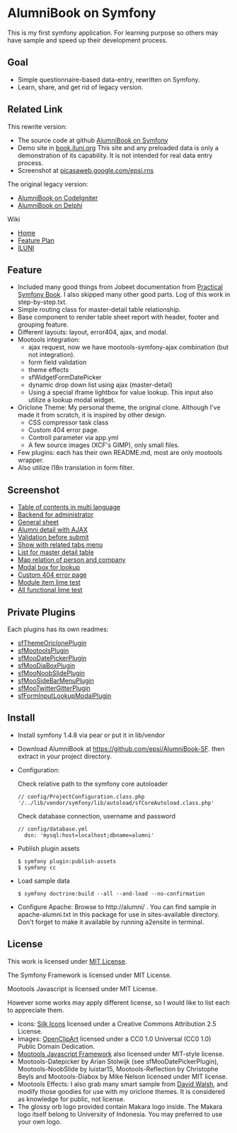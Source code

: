 AlumniBook on Symfony
=====================

This is my first symfony application.
For learning purpose so others may have sample
and speed up their development process.

## Goal

*	Simple questionnaire-based data-entry, rewritten on Symfony.
*	Learn, share, and get rid of legacy version.


Related Link
------------

This rewrite version:

*	The source code at github
	[AlumniBook on Symfony](https://github.com/epsi/AlumniBook-SF)
*	Demo site in [book.iluni.org](http://book.iluni.org)
	This site and any preloaded data is only a demonstration of its capability.
	It is not intended for real data entry process.
*	Screenshot at [picasaweb.google.com/epsi.rns](https://picasaweb.google.com/epsi.rns/AlumniBook#)

The original legacy version:

*	[AlumniBook on CodeIgniter](https://github.com/epsi/AlumniBook-CI)
*	[AlumniBook on Delphi](https://github.com/epsi/AlumniBook-D7)

Wiki

*	[Home](https://github.com/epsi/AlumniBook-SF/wiki)
*	[Feature Plan](https://github.com/epsi/AlumniBook-SF/wiki/Feature-Plan)
*	[ILUNI](https://github.com/epsi/AlumniBook-SF/wiki/ILUNI)


Feature
-------

*	Included many good things from Jobeet documentation from
	[Practical Symfony Book](http://www.symfony-project.org/jobeet/1_4/Doctrine/en/).
	I also skipped many other good parts.
	Log of this work in step-by-step.txt.
*	Simple routing class for master-detail table relationship.
*	Base component to render table sheet report
	with header, footer and grouping feature.
*	Different layouts: layout, error404, ajax, and modal.
*	Mootools integration:
	* ajax request, 
	  now we have mootools-symfony-ajax combination (but not integration).
	* form field validation
	* theme effects
	* sfWidgetFormDatePicker
	* dynamic drop down list using ajax (master-detail)
	* Using a special iframe lightbox for value lookup.
	  This input also utilize a lookup modal widget.
*	Oriclone Theme:
	My personal theme, the original clone.
	Although I've made it from scratch, it is inspired by other design.
	* CSS compressor task class
	* Custom 404 error page.
	* Controll parameter via app.yml
	* A few source images (XCF's GIMP), only small files.
*	Few plugins: each has their own README.md, most are only mootools wrapper.
*	Also utilize I18n translation in form filter.


Screenshot
----------

*	[Table of contents in multi language](https://picasaweb.google.com/epsi.rns/AlumniBook#5578354736029962338)
*	[Backend for administrator](https://picasaweb.google.com/epsi.rns/AlumniBook#5578354763983509922)
*	[General sheet](https://picasaweb.google.com/epsi.rns/AlumniBook#5578354816024650978)
*	[Alumni detail with AJAX](https://picasaweb.google.com/epsi.rns/AlumniBook#5578355526800334082)
*	[Validation before submit](https://picasaweb.google.com/epsi.rns/AlumniBook#5578360327113373458)
*	[Show with related tabs menu](https://picasaweb.google.com/epsi.rns/AlumniBook#5578355602314296898)
*	[List for master detail table](https://picasaweb.google.com/epsi.rns/AlumniBook#5578355513394329666)
*	[Map relation of person and company](https://picasaweb.google.com/epsi.rns/AlumniBook#5578355686298380562)
*	[Modal box for lookup](https://picasaweb.google.com/epsi.rns/AlumniBook#5578360380680365346)
*	[Custom 404 error page](https://picasaweb.google.com/epsi.rns/AlumniBook#5578356441184900050)
*	[Module item lime test](https://picasaweb.google.com/epsi.rns/AlumniBook#5582497997088174482)
*	[All functional lime test](https://picasaweb.google.com/epsi.rns/AlumniBook#5582498018623503426)

Private Plugins
---------------

Each plugins has its own readmes:

*	[sfThemeOriclonePlugin](https://github.com/epsi/AlumniBook-SF/tree/master/plugins/sfThemeOriclonePlugin)
*	[sfMootoolsPlugin](https://github.com/epsi/AlumniBook-SF/tree/master/plugins/sfMootoolsPlugin)
*	[sfMooDatePickerPlugin](https://github.com/epsi/AlumniBook-SF/tree/master/plugins/sfMooDatePickerPlugin)
*	[sfMooDiaBoxPlugin](https://github.com/epsi/AlumniBook-SF/tree/master/plugins/sfMooDiaBoxPlugin)
*	[sfMooNoobSlidePlugin](https://github.com/epsi/AlumniBook-SF/tree/master/plugins/sfMooNoobSlidePlugin)
*	[sfMooSideBarMenuPlugin](https://github.com/epsi/AlumniBook-SF/tree/master/plugins/sfMooSideBarMenuPlugin)
*	[sfMooTwitterGitterPlugin](https://github.com/epsi/AlumniBook-SF/tree/master/plugins/sfMooTwitterGitterPlugin)
*	[sfFormInputLookupModalPlugin](https://github.com/epsi/AlumniBook-SF/tree/master/plugins/sfFormInputLookupModalPlugin)



Install
-------
*	Install symfony 1.4.8 via pear or put it in lib/vendor

*	Download AlumniBook at https://github.com/epsi/AlumniBook-SF.
	then extract in your project directory. 
	
*	Configuration:

	Check relative path to the symfony core autoloader

		// config/ProjectConfiguration.class.php
		'/../lib/vendor/symfony/lib/autoload/sfCoreAutoload.class.php'
	
	Check database connection, username and password

		// config/database.yml
		  dsn: 'mysql:host=localhost;dbname=alumni'
			
*	Publish plugin assets

		$ symfony plugin:publish-assets
		$ symfony cc
	
*	Load sample data
	
		$ symfony doctrine:build --all --and-load --no-confirmation

*	Configure Apache: Browse to http://alumni/ .
	You can find sample in apache-alumni.txt in this package
	for use in sites-available directory.
	Don't forget to make it available by running a2ensite in terminal.	


License
-------

This work is licensed under
[MIT License](http://www.opensource.org/licenses/mit-license.php).

The Symfony Framework is licensed under MIT License.

Mootools Javascript is licensed under MIT License.

However some works may apply different license,
so I would like to list each to appreciate them.

*	Icons: [Silk Icons](http://www.famfamfam.com/lab/icons/silk/)
	licensed under a Creative Commons Attribution 2.5 License.
*	Images: [OpenClipArt](http://openclipart.org)
	licensed under a CC0 1.0 Universal (CC0 1.0) Public Domain Dedication.
*	[Mootools Javascript Framework](http://mootools.net)
	also licensed under MIT-style license.
*	Mootools-Datepicker by Arian Stolwijk (see sfMooDatePickerPlugin),
	Mootools-NoobSlide by luistar15, 
	Mootools-Reflection by Christophe Beyls and
	Mootools-Diabox by Mike Nelson 
	licensed under MIT license.
*	Mootools Effects: I also grab many smart sample from
	[David Walsh](http://davidwalsh.name),
	and modify those goodies for use with my oriclone themes.
	It is considered as knowledge for public, not license.
*	The glossy orb logo provided contain Makara logo inside.
	The Makara logo itself belong to University of Indonesia.
	You may preferred to use your own logo.
